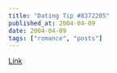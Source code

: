 ```yaml
---
title: "Dating Tip #8372205"
published_at: 2004-04-09
date: 2004-04-09
tags: ["romance", "posts"]
---
```

[Link](http://enotalone.com/article/58.html)
